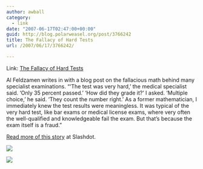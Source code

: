 ```yaml
---
author: awball
category:
  - link
date: "2007-06-17T02:47:00+00:00"
guid: http://blog.polarweasel.org/post/3766242
title: The Fallacy of Hard Tests
url: /2007/06/17/3766242/

---
```

Link: [The Fallacy of Hard Tests](http://rss.slashdot.org/~r/Slashdot/slashdot/~3/125502096/article.pl)

Al Feldzamen writes in with a blog post on the fallacious math behind many specialist examinations. “‘The test was very hard,’ the medical specialist said. ‘Only 35 percent passed.’ ‘How did they grade it?’ I asked. ‘Multiple choice,’ he said. ‘They count the number right.’ As a former mathematician, I immediately knew the test results were meaningless. It was typical of the very hard test, like bar exams or medical license exams, where very often the well-qualified and knowledgeable fail the exam. But that’s because the exam itself is a fraud.”

[Read more of this story](http://science.slashdot.org/article.pl?sid=07/06/16/2248238&from=rss) at Slashdot.

[![](http://rss.slashdot.org/~a/Slashdot/slashdot?i=pOVnh2)](http://rss.slashdot.org/~a/Slashdot/slashdot?a=pOVnh2)

![](http://rss.slashdot.org/~r/Slashdot/slashdot/~4/125502096)
